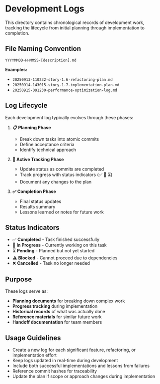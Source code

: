 # Development Logs

This directory contains chronological records of development work, tracking the lifecycle from initial planning through implementation to completion.

## File Naming Convention

```text
YYYYMMDD-HHMMSS-[description].md
```

**Examples:**

- `20250913-110232-story-1.6-refactoring-plan.md`
- `20250914-143015-story-1.7-implementation-plan.md`
- `20250915-091230-performance-optimization-log.md`

## Log Lifecycle

Each development log typically evolves through these phases:

1. **📋 Planning Phase**

   - Break down tasks into atomic commits
   - Define acceptance criteria
   - Identify technical approach

2. **🔄 Active Tracking Phase**

   - Update status as commits are completed
   - Track progress with status indicators (✅ 🔄 ⏳)
   - Document any changes to the plan

3. **✅ Completion Phase**
   - Final status updates
   - Results summary
   - Lessons learned or notes for future work

## Status Indicators

- ✅ **Completed** - Task finished successfully
- 🔄 **In Progress** - Currently working on this task
- ⏳ **Pending** - Planned but not yet started
- ⚠️ **Blocked** - Cannot proceed due to dependencies
- ❌ **Cancelled** - Task no longer needed

## Purpose

These logs serve as:

- **Planning documents** for breaking down complex work
- **Progress tracking** during implementation
- **Historical records** of what was actually done
- **Reference materials** for similar future work
- **Handoff documentation** for team members

## Usage Guidelines

- Create a new log for each significant feature, refactoring, or implementation effort
- Keep logs updated in real-time during development
- Include both successful implementations and lessons from failures
- Reference commit hashes for traceability
- Update the plan if scope or approach changes during implementation
